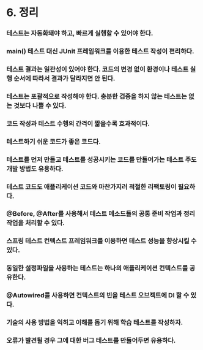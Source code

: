 # 6. 정리
### 테스트는 자동화돼야 하고, 빠르게 실행할 수 있어야 한다.
### main() 테스트 대신 JUnit 프레임워크를 이용한 테스트 작성이 편리하다.
### 테스트 결과는 일관성이 있어야 한다. 코드의 변경 없이 환경이나 테스트 실행 순서에 따라서 결과가 달라지면 안 된다.
### 테스트는 포괄적으로 작성해야 한다. 충분한 검증을 하지 않는 테스트는 없는 것보다 나쁠 수 있다.
### 코드 작성과 테스트 수행의 간격이 짧을수록 효과적이다.
### 테스트하기 쉬운 코드가 좋은 코드다.
### 테스트를 먼저 만들고 테스트를 성공시키는 코드를 만들어가는 테스트 주도 개발 방법도 유용하다.
### 테스트 코드도 애플리케이션 코드와 마찬가지러 적절한 리팩토링이 필요하다.
### @Before, @After를 사용해서 테스트 메소드들의 공통 준비 작업과 정리 작업을 처리할 수 있다.
### 스프링 테스트 컨텍스트 프레임워크를 이용하면 테스트 성능을 향상시킬 수 있다.
### 동일한 설정파일을 사용하는 테스트는 하나의 애플리케이션 컨텍스트를 공유한다.
### @Autowired를 사용하면 컨텍스트의 빈을 테스트 오브젝트에 DI 할 수 있다.
### 기술의 사용 방법을 익히고 이해를 돕기 위해 학습 테스트를 작성하자.
### 오류가 발견될 경우 그에 대한 버그 테스트를 만들어두면 유용하다.
